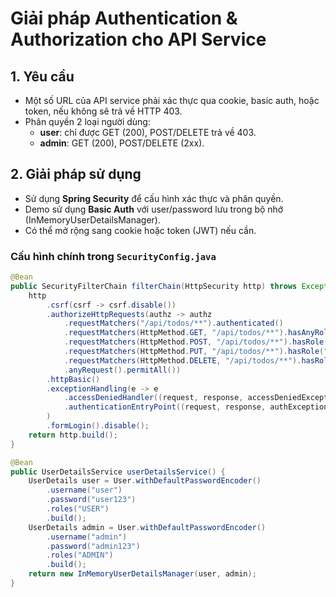 # Giải pháp Authentication & Authorization cho API Service

## 1. Yêu cầu
- Một số URL của API service phải xác thực qua cookie, basic auth, hoặc token, nếu không sẽ trả về HTTP 403.
- Phân quyền 2 loại người dùng:
  - **user**: chỉ được GET (200), POST/DELETE trả về 403.
  - **admin**: GET (200), POST/DELETE (2xx).

## 2. Giải pháp sử dụng
- Sử dụng **Spring Security** để cấu hình xác thực và phân quyền.
- Demo sử dụng **Basic Auth** với user/password lưu trong bộ nhớ (InMemoryUserDetailsManager).
- Có thể mở rộng sang cookie hoặc token (JWT) nếu cần.

### Cấu hình chính trong `SecurityConfig.java`
```java
@Bean
public SecurityFilterChain filterChain(HttpSecurity http) throws Exception {
    http
        .csrf(csrf -> csrf.disable())
        .authorizeHttpRequests(authz -> authz
            .requestMatchers("/api/todos/**").authenticated()
            .requestMatchers(HttpMethod.GET, "/api/todos/**").hasAnyRole("USER", "ADMIN")
            .requestMatchers(HttpMethod.POST, "/api/todos/**").hasRole("ADMIN")
            .requestMatchers(HttpMethod.PUT, "/api/todos/**").hasRole("ADMIN")
            .requestMatchers(HttpMethod.DELETE, "/api/todos/**").hasRole("ADMIN")
            .anyRequest().permitAll())
        .httpBasic()
        .exceptionHandling(e -> e
            .accessDeniedHandler((request, response, accessDeniedException) -> response.sendError(403))
            .authenticationEntryPoint((request, response, authException) -> response.sendError(403))
        )
        .formLogin().disable();
    return http.build();
}

@Bean
public UserDetailsService userDetailsService() {
    UserDetails user = User.withDefaultPasswordEncoder()
        .username("user")
        .password("user123")
        .roles("USER")
        .build();
    UserDetails admin = User.withDefaultPasswordEncoder()
        .username("admin")
        .password("admin123")
        .roles("ADMIN")
        .build();
    return new InMemoryUserDetailsManager(user, admin);
}
```
